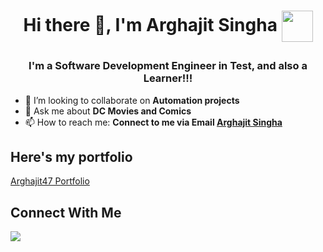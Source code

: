 # <p align="center"> Hi there 👋, I'm Arghajit Singha <img height = 50 width= 50 align = center src = "https://media.giphy.com/media/aAbax5anloMNk6TSP9/giphy.gif">

</p>
</hr>

### <p align="center"> I'm a Software Development Engineer in Test, and also a Learner!!! </p>

- 👯 I’m looking to collaborate on <b> Automation projects </b>
- 💬 Ask me about <b>DC Movies and Comics</b>
- 📫 How to reach me: <b>Connect to me via Email [Arghajit Singha](mailto:arghajitsingha47@gmail.com?subject=[GitHub]%20Source%20Han%20Sans)</b>

## Here's my portfolio

<a href="https://arghajit47.github.io/Arghajit47/">Arghajit47 Portfolio</a>

## Connect With Me

<a href="https://www.linkedin.com/in/arghajit-singha-1646341bb/"><img src="https://img.icons8.com/fluent/48/000000/linkedin.png"/></a>
